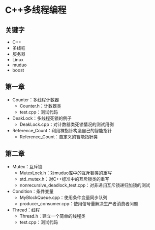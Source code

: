 # C++多线程编程
## 关键字
* C++
* 多线程
* 服务器
* Linux
* muduo
* boost

## 第一章
* Counter：多线程计数器
  * Counter.h：计数器类
  * test.cpp：测试代码
* DeakLock：多线程死锁的例子
  * DeakLock.cpp：对计数器类死锁情况的测试用例 
* Reference_Count：利用裸指针构造自己的智能指针
  * Reference_Count：自定义的智能指针类

## 第二章
* Mutex：互斥锁
  * MutexLock.h：对muduo库中的互斥锁类的重写
  * std_mutex.h：对C++标准中的互斥锁类的重写
  * nonrecursive_deadlock_test.cpp：对非递归互斥锁递归加锁的测试
* Condition：条件变量
  * MyBlockQueue.cpp：使用条件变量同步队列
  * producer_consumer.cpp：使用信号量解决生产者消费者问题
* Thread：线程
  * Thread.h：建立一个简单的线程类
  * test.cpp：测试代码
